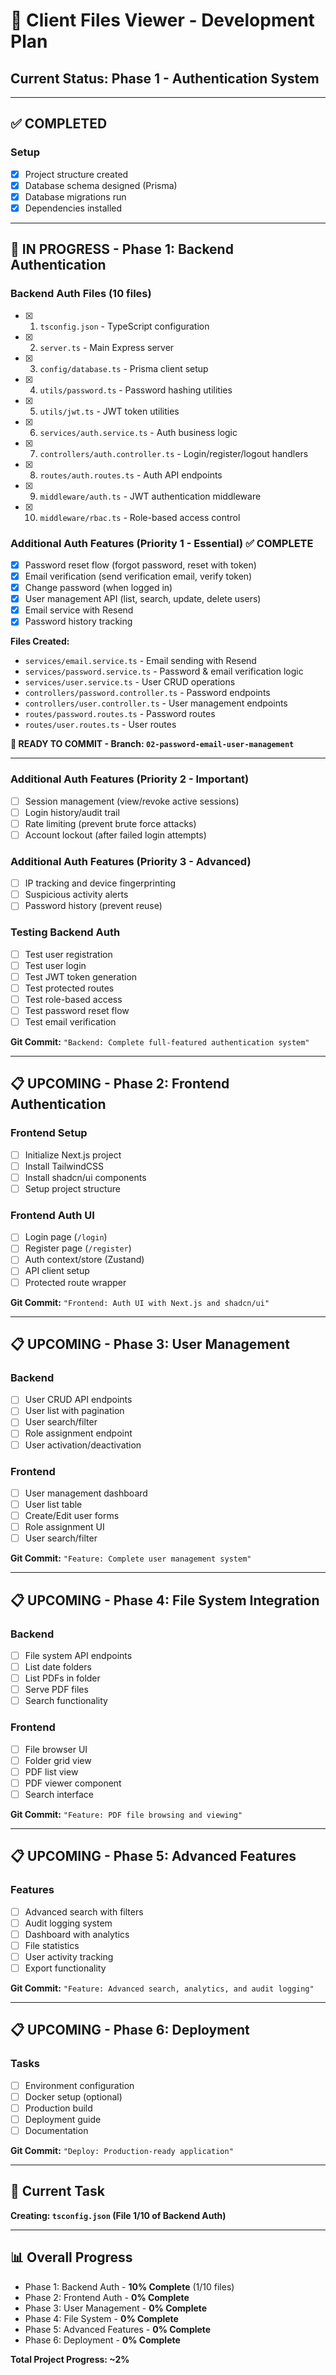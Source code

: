# 🎯 Client Files Viewer - Development Plan

## Current Status: Phase 1 - Authentication System

---

## ✅ COMPLETED

### Setup
- [x] Project structure created
- [x] Database schema designed (Prisma)
- [x] Database migrations run
- [x] Dependencies installed

---

## 🔄 IN PROGRESS - Phase 1: Backend Authentication

### Backend Auth Files (10 files)
- [x] 1. `tsconfig.json` - TypeScript configuration
- [x] 2. `server.ts` - Main Express server
- [x] 3. `config/database.ts` - Prisma client setup
- [x] 4. `utils/password.ts` - Password hashing utilities
- [x] 5. `utils/jwt.ts` - JWT token utilities
- [x] 6. `services/auth.service.ts` - Auth business logic
- [x] 7. `controllers/auth.controller.ts` - Login/register/logout handlers
- [x] 8. `routes/auth.routes.ts` - Auth API endpoints
- [x] 9. `middleware/auth.ts` - JWT authentication middleware
- [x] 10. `middleware/rbac.ts` - Role-based access control

### Additional Auth Features (Priority 1 - Essential) ✅ COMPLETE
- [x] Password reset flow (forgot password, reset with token)
- [x] Email verification (send verification email, verify token)
- [x] Change password (when logged in)
- [x] User management API (list, search, update, delete users)
- [x] Email service with Resend
- [x] Password history tracking

**Files Created:**
- `services/email.service.ts` - Email sending with Resend
- `services/password.service.ts` - Password & email verification logic
- `services/user.service.ts` - User CRUD operations
- `controllers/password.controller.ts` - Password endpoints
- `controllers/user.controller.ts` - User management endpoints
- `routes/password.routes.ts` - Password routes
- `routes/user.routes.ts` - User routes

**🔄 READY TO COMMIT - Branch: `02-password-email-user-management`**

---

### Additional Auth Features (Priority 2 - Important)
- [ ] Session management (view/revoke active sessions)
- [ ] Login history/audit trail
- [ ] Rate limiting (prevent brute force attacks)
- [ ] Account lockout (after failed login attempts)

### Additional Auth Features (Priority 3 - Advanced)
- [ ] IP tracking and device fingerprinting
- [ ] Suspicious activity alerts
- [ ] Password history (prevent reuse)

### Testing Backend Auth
- [ ] Test user registration
- [ ] Test user login
- [ ] Test JWT token generation
- [ ] Test protected routes
- [ ] Test role-based access
- [ ] Test password reset flow
- [ ] Test email verification

**Git Commit:** `"Backend: Complete full-featured authentication system"`

---

## 📋 UPCOMING - Phase 2: Frontend Authentication

### Frontend Setup
- [ ] Initialize Next.js project
- [ ] Install TailwindCSS
- [ ] Install shadcn/ui components
- [ ] Setup project structure

### Frontend Auth UI
- [ ] Login page (`/login`)
- [ ] Register page (`/register`)
- [ ] Auth context/store (Zustand)
- [ ] API client setup
- [ ] Protected route wrapper

**Git Commit:** `"Frontend: Auth UI with Next.js and shadcn/ui"`

---

## 📋 UPCOMING - Phase 3: User Management

### Backend
- [ ] User CRUD API endpoints
- [ ] User list with pagination
- [ ] User search/filter
- [ ] Role assignment endpoint
- [ ] User activation/deactivation

### Frontend
- [ ] User management dashboard
- [ ] User list table
- [ ] Create/Edit user forms
- [ ] Role assignment UI
- [ ] User search/filter

**Git Commit:** `"Feature: Complete user management system"`

---

## 📋 UPCOMING - Phase 4: File System Integration

### Backend
- [ ] File system API endpoints
- [ ] List date folders
- [ ] List PDFs in folder
- [ ] Serve PDF files
- [ ] Search functionality

### Frontend
- [ ] File browser UI
- [ ] Folder grid view
- [ ] PDF list view
- [ ] PDF viewer component
- [ ] Search interface

**Git Commit:** `"Feature: PDF file browsing and viewing"`

---

## 📋 UPCOMING - Phase 5: Advanced Features

### Features
- [ ] Advanced search with filters
- [ ] Audit logging system
- [ ] Dashboard with analytics
- [ ] File statistics
- [ ] User activity tracking
- [ ] Export functionality

**Git Commit:** `"Feature: Advanced search, analytics, and audit logging"`

---

## 📋 UPCOMING - Phase 6: Deployment

### Tasks
- [ ] Environment configuration
- [ ] Docker setup (optional)
- [ ] Production build
- [ ] Deployment guide
- [ ] Documentation

**Git Commit:** `"Deploy: Production-ready application"`

---

## 🎯 Current Task
**Creating: `tsconfig.json` (File 1/10 of Backend Auth)**

---

## 📊 Overall Progress
- Phase 1: Backend Auth - **10% Complete** (1/10 files)
- Phase 2: Frontend Auth - **0% Complete**
- Phase 3: User Management - **0% Complete**
- Phase 4: File System - **0% Complete**
- Phase 5: Advanced Features - **0% Complete**
- Phase 6: Deployment - **0% Complete**

**Total Project Progress: ~2%**
